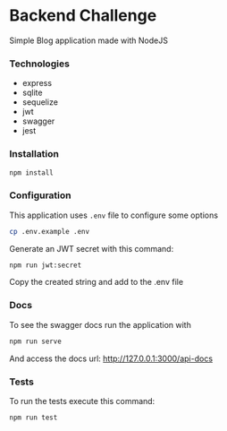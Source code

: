 # Backend Challenge

Simple Blog application made with NodeJS

### Technologies

- express
- sqlite
- sequelize
- jwt
- swagger
- jest

### Installation

```bash
npm install
```

### Configuration

This application uses `.env` file to configure some options

```bash
cp .env.example .env
```

Generate an JWT secret with this command:

```bash
npm run jwt:secret
```

Copy the created string and add to the .env file

### Docs

To see the swagger docs run the application with

```bash
npm run serve
```

And access the docs url: http://127.0.0.1:3000/api-docs

### Tests

To run the tests execute this command:

```bash
npm run test
```
